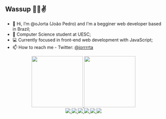 ## Wassup 🥷🏼✌️
- 👋 Hi, I’m @oJorta (João Pedro) and I'm a begginer web developer based in Brazil;
- 🌱 Computer Science student at UESC;
- 💻 Currently focused in front-end web development with JavaScript;
- 📫 How to reach me - Twitter: [@jorrrrta](https://twitter.com/jorrrrta)

<div align="center">
  <a href="https://github.com/oJorta">
  <img height="165em" src="https://github-readme-stats.vercel.app/api?username=oJorta&show_icons=true&theme=codeSTACKr&title_color=b5179e&icon_color=b5179e&hide_border=true&text_color=c9d1d9&text_bold=false&custom_title=Jo%C3%A3o%20Pedro%20Noberto%27s%20GitHub%20Stats%3A"/>
  <img height="165em" src="https://github-readme-stats.vercel.app/api/top-langs/?username=oJorta&layout=compact&theme=codeSTACKr&title_color=b5179e&icon_color=b5179e&hide_border=true&text_color=c9d1d9"/>
</div>

<div align="center">
  <img src="https://img.shields.io/badge/HTML5-E34F26?style=for-the-badge&logo=html5&logoColor=white"/>
  <img src="https://img.shields.io/badge/CSS3-1572B6?style=for-the-badge&logo=css3&logoColor=white"/>
  <img src="https://img.shields.io/badge/JavaScript-F7DF1E?style=for-the-badge&logo=javascript&logoColor=black"/>
  <img src="https://img.shields.io/badge/C-00599C?style=for-the-badge&logo=c&logoColor=white"/>
  <img src="https://img.shields.io/badge/Java-ED8B00?style=for-the-badge&logo=java&logoColor=white"/>
  <img src="https://img.shields.io/badge/Figma-F24E1E?style=for-the-badge&logo=figma&logoColor=white"/>
</div>
<!---
oJorta/oJorta is a ✨ special ✨ repository because its `README.md` (this file) appears on your GitHub profile.
You can click the Preview link to take a look at your changes.
--->
